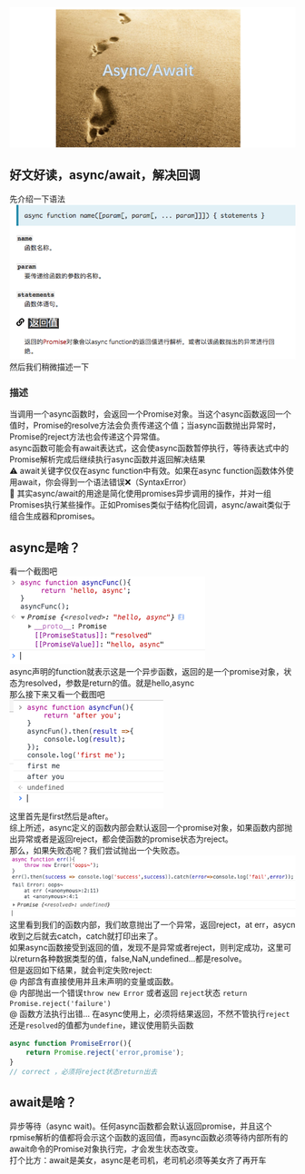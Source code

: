 ![明白async/await，解决回调地狱](./img/async_await.png)
## 好文好读，async/await，解决回调
先介绍一下语法<br>
![async语法](./img/async_grammer.png)<br>
然后我们稍微描述一下<br>
### 描述
当调用一个async函数时，会返回一个Promise对象。当这个async函数返回一个值时，Promise的resolve方法会负责传递这个值；当async函数抛出异常时，Promise的reject方法也会传递这个异常值。<br>
async函数可能会有await表达式，这会使async函数暂停执行，等待表达式中的Promise解析完成后继续执行async函数并返回解决结果<br>
⚠️ await关键字仅仅在async function中有效。如果在async function函数体外使用await，你会得到一个语法错误❌（SyntaxError）<br>
📒 其实async/await的用途是简化使用promises异步调用的操作，并对一组Promises执行某些操作。正如Promises类似于结构化回调，async/await类似于组合生成器和promises。<br>
## async是啥？
看一个截图吧<br>
![asyncPromise](./img/async_simple.png)<br>
async声明的function就表示这是一个异步函数，返回的是一个promise对象，状态为resolved，参数是return的值。就是hello,async<br>
那么接下来又看一个截图吧<br>
![asyncThen](./img/async_then.png)<br>
这里首先是first然后是after。<br>
综上所述，async定义的函数内部会默认返回一个promise对象，如果函数内部抛出异常或者是返回reject，都会使函数的promise状态为reject。<br>
那么，如果失败态呢？我们尝试抛出一个失败态。
![async_error](./img/error_async.png)<br>
这里看到我们的函数内部，我们故意抛出了一个异常，返回reject，at err，asycn收到之后就去catch，catch就打印出来了。<br>
如果async函数接受到返回的值，发现不是异常或者reject，则判定成功，这里可以return各种数据类型的值，false,NaN,undefined...都是resolve。<br>
但是返回如下结果，就会判定失败reject:<br>
@ 内部含有直接使用并且未声明的变量或函数。<br>
@ 内部抛出一个错误`throw new Error` 或者返回 `reject`状态 `return Promise.reject('failure')`<br>
@ 函数方法执行出错...
在async使用上，必须将结果返回，不然不管执行`reject`还是`resolved`的值都为`undefine`，建议使用箭头函数<br>
```js
async function PromiseError(){
    return Promise.reject('error,promise');
}
// correct ，必须将reject状态return出去
```
## await是啥？
异步等待（async wait)。任何async函数都会默认返回promise，并且这个rpmise解析的值都将会示这个函数的返回值，而async函数必须等待内部所有的await命令的Promise对象执行完，才会发生状态改变。<br>
打个比方：await是美女，async是老司机，老司机必须等美女齐了再开车<br>
```


